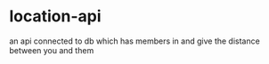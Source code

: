 # location-api
an api connected to db which has members in  and give the distance between you and them
